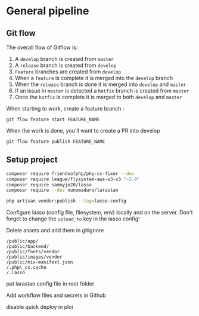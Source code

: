 # General pipeline
## Git flow

The overall flow of Gitflow is:

1.  A `develop` branch is created from `master`
2.  A `release` branch is created from `develop`
3.  `Feature` branches are created from `develop`
4.  When a `feature` is complete it is merged into the `develop` branch
5.  When the `release` branch is done it is merged into `develop` and `master`
6.  If an issue in `master` is detected a `hotfix` branch is created from `master`
7.  Once the `hotfix` is complete it is merged to both `develop` and `master`

When starting to work, create a feature branch :

```
git flow feature start FEATURE_NAME
```

When the work is done, you'll want to create a PR into develop
```
git flow feature publish FEATURE_NAME
```


## Setup project

```bash
composer require friendsofphp/php-cs-fixer --dev
composer require league/flysystem-aws-s3-v3 "~3.0"
composer require sammyjo20/lasso
composer require --dev nunomaduro/larastan

php artisan vendor:publish --tag=lasso-config
```

Configure lasso (config file, filesystem, env) locally and on the server. Don't forget to change the `upload_to` key in the lasso config!

Delete assets and add them in gitignore

```	
/public/app/  
/public/backend/  
/public/fonts/vendor  
/public/images/vendor  
/public/mix-manifest.json  
/.php\_cs.cache  
/.lasso
```

put larastan config file in root folder

Add workflow files and secrets in Github

disable quick deploy in ploi
